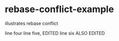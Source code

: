 # rebase-conflict-example
illustrates rebase conflict

line four
line five, EDITED
line six ALSO EDITED
